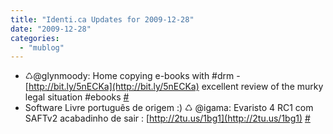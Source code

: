 ```yaml
---
title: "Identi.ca Updates for 2009-12-28"
date: "2009-12-28"
categories: 
  - "mublog"
---
```


- ♺@glynmoody: Home copying e-books with #drm - [http://bit.ly/5nECKa](http://bit.ly/5nECKa) excellent review of the murky legal situation #ebooks [#](http://identi.ca/notice/17673152)
- Software Livre português de origem :) ♺ @igama: Evaristo 4 RC1 com SAFTv2 acabadinho de sair : [http://2tu.us/1bg1](http://2tu.us/1bg1) [#](http://identi.ca/notice/17682987)

